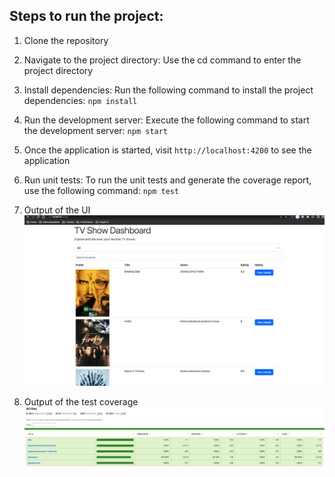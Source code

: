 ## Steps to run the project:

1. Clone the repository

2. Navigate to the project directory: Use the cd command to enter the project directory

3. Install dependencies: Run the following command to install the project dependencies:
   `npm install`

4. Run the development server: Execute the following command to start the development server:
   `npm start`

5. Once the application is started, visit `http://localhost:4200` to see the application

6. Run unit tests: To run the unit tests and generate the coverage report, use the following command:
   `npm test`

7. Output of the UI
   ![Screenshot](src/assets/ui-screen.png)

8. Output of the test coverage
   ![Screenshot](src/assets/coverage-report.png)
